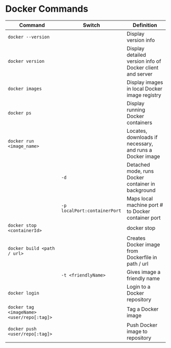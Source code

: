 # Docker Commands

|Command 							| Switch 					| Definition
|------------ 							| ------------- 				| -------------
|`docker --version` 						| 						| Display version info 
|`docker version` 						| 						| Display detailed version info of Docker client and server
|`docker images` 						| 						| Display images in local Docker image registry
|`docker ps`	 						| 						| Display running Docker containers
|`docker run <image_name>` 					| 						| Locates, downloads if necessary, and runs a Docker image 
| 								| `-d`						| Detached mode, runs Docker container in background
| 								| `-p localPort:containerPort`			| Maps local machine port # to Docker container port 
|`docker stop <containerId>` 					| 						| docker stop <containerId> 
|`docker build <path / url>` 					| 						| Creates Docker image from Dockerfile in path / url 
| 								| `-t <friendlyName>`				| Gives image a friendly name
|`docker login` 						| 						| Login to a Docker repository 
|`docker tag <imageName> <user/repo[:tag]>` 			| 						| Tag a Docker image 
|`docker push <user/repo[:tag]>` 				| 						| Push Docker image to repository


